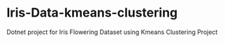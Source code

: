 # Iris-Data-kmeans-clustering
Dotnet project for Iris Flowering Dataset using Kmeans Clustering Project
